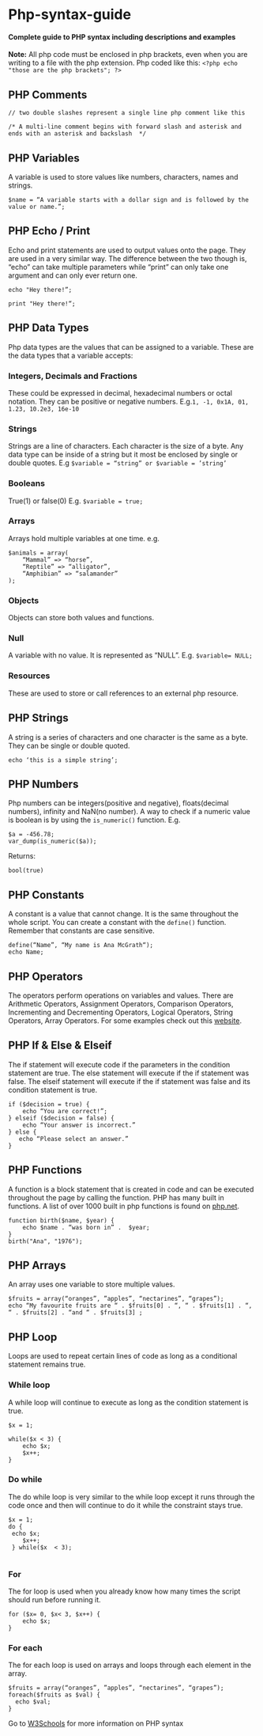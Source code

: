# Php-syntax-guide
#### Complete guide to PHP syntax including descriptions and examples

**Note:** All php code must be enclosed in php brackets, even when you are writing to a file with the php extension. Php coded like this: `<?php echo "those are the php brackets"; ?>`
## PHP Comments

```
// two double slashes represent a single line php comment like this 

/* A multi-line comment begins with forward slash and asterisk and ends with an asterisk and backslash  */ 
```

## PHP Variables

A variable is used to store values like numbers, characters, names and strings. 
```
$name = “A variable starts with a dollar sign and is followed by the value or name.”;
```


## PHP Echo / Print

Echo and print statements are used to output values onto the page. They are used in a very similar way. The difference between the two though is, “echo” can take multiple parameters while “print” can only take one argument and can only ever return one. 
```
echo "Hey there!”;

print "Hey there!“;

```
## PHP Data Types

Php data types are the values that can be assigned to a variable. These are the data types that a variable accepts:

### Integers, Decimals and Fractions
These could be expressed in decimal, hexadecimal numbers or octal notation. They can be positive or negative numbers.
E.g.` 1, -1, 0x1A, 01, 1.23, 10.2e3, 16e-10 `

### Strings
Strings are a line of characters. Each character is the size of a byte. Any data type can be inside of a string but it most be enclosed by single or double quotes.
E.g ` $variable = “string” or $variable = ’string’ `

### Booleans
True(1) or false(0)
E.g. `$variable = true; `

### Arrays
Arrays hold multiple variables at one time.
e.g.
```
$animals = array(
    “Mammal” => “horse”,
    “Reptile” => “alligator”,
    “Amphibian” => “salamander”
);
```


### Objects
Objects can store both values and functions.

### Null 

A variable with no value. It is represented as “NULL”.
E.g. ` $variable= NULL; `

### Resources
These are used to store or call references to an external php resource.

## PHP Strings

A string is a series of characters and one character is the same as a byte. They can be single or double quoted.
``` 
echo ‘this is a simple string’; 
```


## PHP Numbers
Php numbers can be integers(positive and negative), floats(decimal numbers), infinity and NaN(no number).
A way to check if a numeric value is boolean is by using the `is_numeric()` function.
E.g. 
``` 
$a = -456.78;
var_dump(is_numeric($a)); 
```
Returns:
```
bool(true)
```



## PHP Constants
A constant is a value that cannot change. It is the same throughout the whole script. You can create a constant with the ` define() ` function. Remember that constants are case sensitive.
```
define(“Name”, “My name is Ana McGrath“);
echo Name;
```


## PHP Operators

The operators perform operations on variables and values. There are Arithmetic Operators, Assignment Operators, Comparison Operators, Incrementing and Decrementing Operators, Logical Operators, String Operators, Array Operators. For some examples check out this [website](https://www.tutorialrepublic.com/php-tutorial/php-operators.php).

## PHP If & Else & Elseif
The if statement will execute code if the parameters in the condition statement are true. The else statement will execute if the if statement was false. The elseif statement will execute if the if statement was false and its condition statement is true.
```
if ($decision = true) {
    echo “You are correct!”;
} elseif ($decision = false) {
    echo “Your answer is incorrect.”
} else {
   echo “Please select an answer.”
}
```



## PHP Functions

A function is a block statement that is created in code and can be executed throughout the page by calling the function. PHP has many built in functions. A list of over 1000 built in php functions is found on [php.net](https://www.php.net/manual/en/indexes.functions.php).


```
function birth($name, $year) {
    echo $name . “was born in” .  $year;
}
birth("Ana", "1976");
```

## PHP Arrays
An array uses one variable to store multiple values.
```
$fruits = array(“oranges”, ”apples”, “nectarines”, “grapes”);
echo “My favourite fruits are “ . $fruits[0] . “, “ . $fruits[1] . “, “ . $fruits[2] . “and “ . $fruits[3] ;

```

## PHP Loop
Loops are used to repeat certain lines of code as long as a conditional statement remains true.

### While loop
A while loop will continue to execute as long as the condition statement is true.
```
$x = 1;

while($x < 3) {
    echo $x;
    $x++;
}
```
### Do while
The do while loop is very similar to the while loop except it runs through the code once and then will continue to do it while the constraint stays true.
```
$x = 1;
do {
 echo $x;
    $x++;
 } while($x  < 3); 
   
```
### For 
The for loop is used when you already know how many times the script should run before running it.
```
for ($x= 0, $x< 3, $x++) {
    echo $x;
}
```

### For each
The for each loop is used on arrays and loops through each element in the array.
```
$fruits = array(“oranges”, ”apples”, “nectarines”, “grapes”);
foreach($fruits as $val) {
  echo $val;
}
```

Go to [W3Schools](https://www.w3schools.com/php) for more information on PHP syntax 

